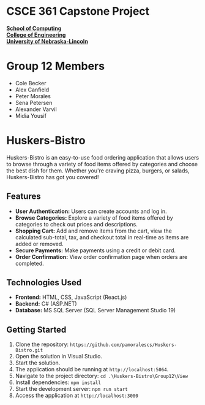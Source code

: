 ﻿# CSCE 361 Capstone Project
  **[School of Computing](https://computing.unl.edu/)**  
  **[College of Engineering](https://engineering.unl.edu/)**  
  **[University of Nebraska-Lincoln](https://unl.edu)**

 # Group 12 Members
  - Cole Becker
  - Alex Canfield
  - Peter Morales
  - Sena Petersen
  - Alexander Varvil
  - Midia Yousif

# Huskers-Bistro

Huskers-Bistro is an easy-to-use food ordering application that allows users to browse through a variety of food items offered by categories and choose the best dish for them. Whether you're craving pizza, burgers, or salads, Huskers-Bistro has got you covered!

## Features

- **User Authentication:** Users can create accounts and log in.
- **Browse Categories:** Explore a variety of food items offered by categories to check out prices and descriptions.
- **Shopping Cart:** Add and remove items from the cart, view the calculated sub-total, tax, and checkout total in real-time as items are added or removed.
- **Secure Payments:** Make payments using a credit or debit card.
- **Order Confirmation:** View order confirmation page when orders are completed.

## Technologies Used

- **Frontend:** HTML, CSS, JavaScript (React.js)
- **Backend:** C# (ASP.NET)
- **Database:** MS SQL Server (SQL Server Management Studio 19)

## Getting Started

1. Clone the repository: `https://github.com/pamoralescs/Huskers-Bistro.git`
2. Open the solution in Visual Studio.
3. Start the solution.
4. The application should be running at `http://localhost:5064`.
5. Navigate to the project directory: `cd .\Huskers-Bistro\Group12\View`
6. Install dependencies: `npm install`
7. Start the development server: `npm run start`
8. Access the application at `http://localhost:3000`

